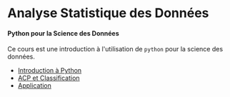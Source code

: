 # Analyse Statistique des Données

#### Python pour la Science des Données

Ce cours est une introduction à l'utilisation de `python` pour la science des données.

- [Introduction à Python](seance1-intro.html)
- [ACP et Classification](seance2-ACP-classif.html) 
- [Application](seance3-application.html) <!-- seance3-classif.html -->

